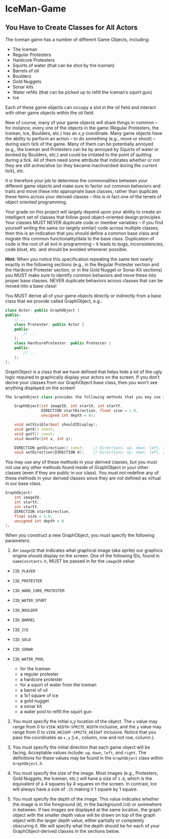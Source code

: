 # IceMan-Game
## You Have to Create Classes for All Actors

The Iceman game has a number of different Game Objects, including:

- The Iceman
- Regular Protesters
- Hardcore Protesters
- Squirts of water (that can be shot by the Iceman)
- Barrels of oil
- Boulders
- Gold Nuggets
- Sonar kits
- Water refills (that can be picked up to refill the Iceman’s squirt gun)
- Ice

Each of these game objects can occupy a slot in the oil field and interact with other game objects within the oil field.

Now of course, many of your game objects will share things in common – for instance, every one of the objects in the game (Regular Protesters, the Iceman, Ice, Boulders, etc.) has an x,y coordinate. Many game objects have the ability to perform an action – to do something (e.g., move or shoot) – during each tick of the game. Many of them can be potentially annoyed (e.g., the Iceman and Protesters can be by annoyed by Squirts of water or bonked by Boulders, etc.) and could be irritated to the point of quitting during a tick. All of them need some attribute that indicates whether or not they are still active/alive (or they became inactive/died during the current tick), etc.

It is therefore your job to determine the commonalities between your different game objects and make sure to factor out common behaviors and traits and move these into appropriate base classes, rather than duplicate these items across your derived classes – this is in fact one of the tenets of object oriented programming.

Your grade on this project will largely depend upon your ability to create an intelligent set of classes that follow good object-oriented design principles. Your classes MUST NEVER duplicate code or member variables – if you find yourself writing the same (or largely similar) code across multiple classes, then this is an indication that you should define a common base class and migrate this common functionality/data to the base class. Duplication of code is the root of all evil in programming – it leads to bugs, inconsistencies, code bloat, etc. and should be avoided whenever possible.

**Hint:** When you notice this specification repeating the same text nearly exactly in the following sections (e.g., in the Regular Protester section and the Hardcore Protester section, or in the Gold Nugget or Sonar Kit sections) you MUST make sure to identify common behaviors and move these into proper base classes. NEVER duplicate behaviors across classes that can be moved into a base class!

You MUST derive all of your game objects directly or indirectly from a base class that we provide called GraphObject, e.g.:

```cpp
class Actor: public GraphObject {
public:
    // ...
    class Protester: public Actor {
    public:
        // ...
    };
    class HardcoreProtester: public Protester {
    public:
        // ...
    };
};
```
GraphObject is a class that we have defined that helps hide a lot of the ugly logic required to graphically display your actors on the screen. If you don’t derive your classes from our GraphObject base class, then you won’t see anything displayed on the screen!
```cpp
The GraphObject class provides the following methods that you may use in your classes:

    GraphObject(int imageID, int startX, int startY,
                DIRECTION startDirection, float size = 1.0,
                unsigned int depth = 0);

    void setVisible(bool shouldIDisplay);
    void getX() const;
    void getY() const;
    void moveTo(int x, int y);

    DIRECTION getDirection() const;    // Directions: up, down, left, right
    void setDirection(DIRECTION d);    // Directions: up, down, left, right
```
You may use any of these methods in your derived classes, but you must not use any other methods found inside of GraphObject in your other classes (even if they are public in our class). You must not redefine any of these methods in your derived classes since they are not defined as virtual in our base class.
```cpp
GraphObject(
    int imageID,
    int startX,
    int startY,
    DIRECTION startDirection,
    float size = 1.0,
    unsigned int depth = 0
);
```
When you construct a new GraphObject, you must specify the following parameters:

1. An `imageID` that indicates what graphical image (aka sprite) our graphics engine should display on the screen. One of the following IDs, found in `GameConstants.h`, MUST be passed in for the `imageID` value:

- `IID_PLAYER`
- `IID_PROTESTER`
- `IID_HARD_CORE_PROTESTER`
- `IID_WATER_SPURT`
- `IID_BOULDER`
- `IID_BARREL`
- `IID_ICE`
- `IID_GOLD`
- `IID_SONAR`
- `IID_WATER_POOL`

    - for the Iceman
    - a regular protester
    - a hardcore protester
    - for a squirt of water from the Iceman
    - a barrel of oil
    - a 1x1 square of ice
    - a gold nugget
    - a sonar kit
    - a water pool to refill the squirt gun

2. You must specify the initial x,y location of the object. The `x` value may range from 0 to `VIEW_WIDTH-SPRITE_WIDTH` inclusive, and the `y` value may range from 0 to `VIEW_HEIGHT-SPRITE_HEIGHT` inclusive. Notice that you pass the coordinates as `x,y` (i.e., column, row and not row, column.).

3. You must specify the initial direction that each game object will be facing. Acceptable values include: `up`, `down`, `left`, and `right`. The definitions for these values may be found in the `GraphObject` class within `GraphObject.h`.

4. You must specify the size of the image. Most images (e.g., Protesters, Gold Nuggets, the Iceman, etc.) will have a size of `1.0`, which is the equivalent of a 4 squares by 4 squares on the screen. In contrast, Ice will always have a size of `.25` making it 1 square by 1 square.

5. You must specify the depth of the image. This value indicates whether the image is in the foreground (`0`), in the background (`10`) or somewhere in between. If two images are displayed at the same location, the graph object with the smaller depth value will be drawn on top of the graph object with the larger depth value, either partially or completely obscuring it. We will specify what the depth should be for each of your GraphObject-derived classes in the sections below.

